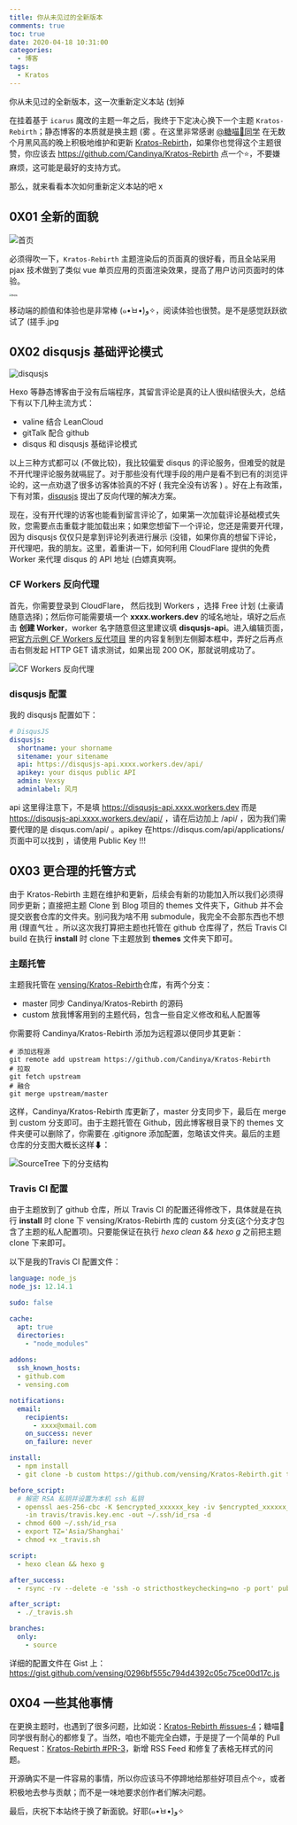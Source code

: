 ```yaml
---
title: 你从未见过的全新版本
comments: true
toc: true
date: 2020-04-18 10:31:00
categories:
  - 博客
tags:
  - Kratos
---
```


你从未见过的全新版本，这一次重新定义本站 (划掉 

<!-- more--> 

在挂着基于 `icarus` 魔改的主题一年之后，我终于下定决心换下一个主题 `Kratos-Rebirth`；静态博客的本质就是换主题 (雾 。在这里非常感谢 [@糖喵🍭同学](https://candinya.com/) 在无数个月黑风高的晚上积极地维护和更新  [Kratos-Rebirth](https://github.com/Candinya/Kratos-Rebirth)，如果你也觉得这个主题很赞，你应该去  https://github.com/Candinya/Kratos-Rebirth 点一个⭐，不要嫌麻烦，这可能是最好的支持方式。

那么，就来看看本次如何重新定义本站的吧 x 

## 0X01 全新的面貌

![首页](https://i.loli.net/2020/04/18/agbkYHThGBAdnt4.png)


必须得吹一下，`Kratos-Rebirth` 主题渲染后的页面真的很好看，而且全站采用 pjax 技术做到了类似 vue 单页应用的页面渲染效果，提高了用户访问页面时的体验。

<img src="https://i.loli.net/2020/04/18/5ZeynDRVbHWl6Iv.png" alt="移动端" style="zoom:25%;" />

移动端的颜值和体验也是非常棒 (๑•̀ㅂ•́)و✧，阅读体验也很赞。是不是感觉跃跃欲试了 (搓手.jpg


##  0X02  disqusjs 基础评论模式

![disqusjs](https://i.loli.net/2020/04/18/NVJDU6rwI5kSGCi.png)

Hexo 等静态博客由于没有后端程序，其留言评论是真的让人很纠结很头大，总结下有以下几种主流方式：

- valine 结合 LeanCloud 
- gitTalk 配合 github
- disqus 和 disqusjs 基础评论模式

以上三种方式都可以 (不做比较)，我比较偏爱 disqus 的评论服务，但难受的就是不开代理评论服务就嗝屁了。对于那些没有代理手段的用户是看不到已有的浏览评论的，这一点劝退了很多访客体验真的不好 ( 我完全没有访客 )  。好在上有政策，下有对策，[disqusjs](https://github.com/SukkaW/DisqusJS) 提出了反向代理的解决方案。


现在，没有开代理的访客也能看到留言评论了，如果第一次加载评论基础模式失败，您需要点击重载才能加载出来；如果您想留下一个评论，您还是需要开代理，因为 disqusjs 仅仅只是拿到评论列表进行展示 (没错，如果你真的想留下评论，开代理吧，我的朋友。这里，着重讲一下，如何利用 CloudFlare 提供的免费 Worker 来代理 disqus 的 API 地址 (白嫖真爽啊。 

### CF Workers 反向代理

首先，你需要登录到 CloudFlare， 然后找到 Workers ，选择 Free 计划 (土豪请随意选择)；然后你可能需要填一个  **xxxx.workers.dev** 的域名地址，填好之后点击 **创建 Worker**，worker 名字随意但这里建议填 **disqusjs-api**。进入编辑页面，把[官方示例 CF Workers 反代项目](https://github.com/idawnlight/disqusjs-proxy-cloudflare-workers/blob/master/worker.js ) 里的内容复制到左侧脚本框中，弄好之后再点击右侧发起 HTTP GET 请求测试，如果出现 200 OK，那就说明成功了。 

![CF Workers 反向代理](https://i.loli.net/2020/04/18/U9fgABpsERmihkt.png)

### disqusjs 配置

我的 disqusjs 配置如下：

```yaml
# DisqusJS
disqusjs:
  shortname: your shorname
  sitename: your sitename
  api: https://disqusjs-api.xxxx.workers.dev/api/
  apikey: your disqus public API
  admin: Vexsy
  adminlabel: 风月
```
api 这里得注意下，不是填 https://disqusjs-api.xxxx.workers.dev  而是 https://disqusjs-api.xxxx.workers.dev/api/ ，请在后边加上 /api/ ，因为我们需要代理的是 disqus.com/api/ 。apikey 在https://disqus.com/api/applications/ 页面中可以找到 ，请使用 Public Key !!!

## 0X03  更合理的托管方式

由于 Kratos-Rebirth 主题在维护和更新，后续会有新的功能加入所以我们必须得同步更新；直接把主题 Clone 到 Blog 项目的 themes 文件夹下，Github 并不会提交嵌套仓库的文件夹。别问我为啥不用 submodule，我完全不会那东西也不想用 (理直气壮 。所以这次我打算把主题也托管在 github 仓库得了，然后 Travis CI build 在执行 **install** 时 clone 下主题放到 **themes**  文件夹下即可。


### 主题托管

主题我托管在 [vensing/Kratos-Rebirth](https://github.com/vensing/Kratos-Rebirth)仓库，有两个分支：

- master 同步 Candinya/Kratos-Rebirth 的源码
- custom 放我博客用到的主题代码，包含一些自定义修改和私人配置等

你需要将 Candinya/Kratos-Rebirth 添加为远程源以便同步其更新：

```shell 
# 添加远程源
git remote add upstream https://github.com/Candinya/Kratos-Rebirth
# 拉取
git fetch upstream 
# 融合
git merge upstream/master
```

这样，Candinya/Kratos-Rebirth 库更新了，master 分支同步下，最后在 merge 到 custom 分支即可。由于主题托管在 Github，因此博客根目录下的 themes 文件夹便可以删除了，你需要在 .gitignore 添加配置，忽略该文件夹。最后的主题仓库的分支图大概长这样⬇：

![SourceTree 下的分支结构](https://i.loli.net/2020/04/18/R97WFHiOhSCsyfU.png)

### Travis CI 配置

由于主题放到了 github 仓库，所以 Travis CI 的配置还得修改下，具体就是在执行 **install** 时 clone 下 vensing/Kratos-Rebirth 库的 custom 分支(这个分支才包含了主题的私人配置项)。只要能保证在执行 *hexo clean && hexo g*  之前把主题 clone 下来即可。

以下是我的Travis CI 配置文件：

```yaml
language: node_js
node_js: 12.14.1 

sudo: false

cache:
  apt: true
  directories:
    - "node_modules"
 
addons:
  ssh_known_hosts:
  - github.com
  - vensing.com

notifications:
  email:
    recipients:
      - xxxx@xmail.com
    on_success: never
    on_failure: never

install:
  - npm install
  - git clone -b custom https://github.com/vensing/Kratos-Rebirth.git themes/Kratos-Rebirth

before_script:
  # 解密 RSA 私钥并设置为本机 ssh 私钥
  - openssl aes-256-cbc -K $encrypted_xxxxxx_key -iv $encrypted_xxxxxx_iv 
    -in travis/travis.key.enc -out ~/.ssh/id_rsa -d
  - chmod 600 ~/.ssh/id_rsa
  - export TZ='Asia/Shanghai'
  - chmod +x _travis.sh

script:
  - hexo clean && hexo g

after_success:
  - rsync -rv --delete -e 'ssh -o stricthostkeychecking=no -p port' public/ root@yoursite:/www

after_script:
  - ./_travis.sh

branches:
  only:
    - source

```

详细的配置文件在 Gist 上：https://gist.github.com/vensing/0296bf555c794d4392c05c75ce00d17c.js

## 0X04 一些其他事情

在更换主题时，也遇到了很多问题，比如说：[Kratos-Rebirth #issues-4](https://github.com/Candinya/Kratos-Rebirth/issues/4)；糖喵🍭同学很有耐心的都修复了。当然，咱也不能完全白嫖，于是提了一个简单的 Pull Request：[Kratos-Rebirth #PR-3](https://github.com/Candinya/Kratos-Rebirth/pull/3)，新增 RSS Feed 和修复了表格无样式的问题。

开源确实不是一件容易的事情，所以你应该马不停蹄地给那些好项目点个⭐，或者积极地去参与贡献；而不是一味地要求创作者们解决问题。


最后，庆祝下本站终于换了新面貌。好耶(๑•̀ㅂ•́)و✧

